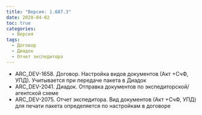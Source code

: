 ```yaml
---
title: "Версия: 1.687.3"
date: 2020-04-02
toc: true
categories:
  - Версия
tags:
  - Договор
  - Диадок
  - Отчет экспедитора
---
```


- ARC_DEV-1658. Договор. Настройка видов документов (Акт +СчФ, УПД). Учитывается при передаче пакета в Диадок
- ARC_DEV-2041. Диадок. Отправка документов по экспедиторской/агентской схеме
- ARC_DEV-2075. Отчет экспедитора. Вид документов (Акт +СчФ, УПД) для печати пакета определяется по настройкам в договоре
